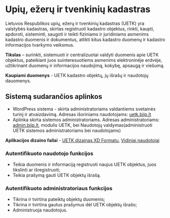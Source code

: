 # Upių, ežerų ir tvenkinių kadastras
Lietuvos Respublikos upių, ežerų ir tvenkinių kadastras (UETK) yra valstybės kadastras, skirtas registruoti kadastro objektus, rinkti, kaupti, apdoroti, sisteminti, saugoti ir teikti fiziniams ir juridiniams asmenims kadastro duomenis ir dokumentus, atlikti kitus kadastro duomenų ir kadastro informacijos tvarkymo veiksmus.

**Tikslas** – surinkti, sistemuoti ir centralizuotai valdyti duomenis apie UETK objektus, pateikiant juos suinteresuotiems asmenims elektroninėje erdvėje, užtikrinant duomenų ir informacijos naudojimą, kokybę, apsaugą ir viešumą.

**Kaupiami duomenys** - UETK kadastro objektų, jų išrašų ir naudotojų dauomenys.

## Sistemą sudarančios aplinkos

- WordPress sistema - skirta administratoriams valdantiems svetainės turinį ir atvaizdavimą. Adresas išoriniams naudotojams: [uetk.biip.lt](https://uetk.biip.lt)
- Aplinka skirta sistemos administratoriams. Adresas administratoriams: [admin.biip.lt](https://admin.biip.lt), modulis UETK, bei Naudotojų valdymas(administruoti UETK sistemos administratoriams bei naudotojams)

**Aplikacijos dizaino failai** - [UETK dizainas XD Formatu](src/design/UETK.xd), [Vidiniai naudotojai](src/design/Vidiniai%20naudotojai.xd)

### Autentifikuoto naudotojo funkcijos

- Teikia duomenis ir informaciją registruoti naujus UETK objektus, juos tikslinti ar išregistruoti;
- Teikia prašymą gauti UETK objektų išrašą. 

### Autentifikuoto administratoriaus funkcijos

- Tikrina ir tvirtina pateiktų objektų duomenis;
- Tikrina ir tvirtina gautus prašymus dėl UETK objektų išrašo;
- Administruoja naudotojus.

